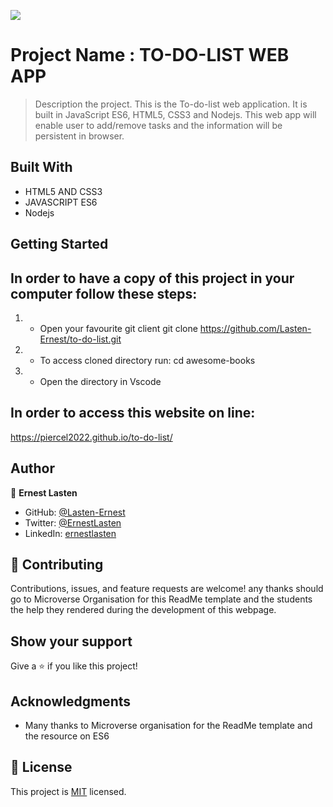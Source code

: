 ![](https://img.shields.io/badge/Microverse-blueviolet)

# Project Name : TO-DO-LIST WEB APP

> Description the project.
This is the To-do-list web application. It is built in JavaScript ES6, HTML5, CSS3 and Nodejs. This web app will enable user to add/remove tasks and the information will be persistent in browser.

## Built With

- HTML5 AND CSS3
- JAVASCRIPT ES6
- Nodejs

## Getting Started

## In order to have a copy of this project in your computer follow these steps:
1) - Open your favourite git client
git clone https://github.com/Lasten-Ernest/to-do-list.git

2) - To access cloned directory run:
cd awesome-books

3) - Open the directory in Vscode 

## In order to access this website on line:
 https://piercel2022.github.io/to-do-list/
    
## Author

👤 **Ernest Lasten**

- GitHub: [@Lasten-Ernest](https://github.com/Lasten-Ernest)
- Twitter: [@ErnestLasten](https://twitter.com/ErnestLasten)
- LinkedIn: [ernestlasten](https://mw.linkedin.com/in/ernest-lasten-613990197)


## 🤝 Contributing

Contributions, issues, and feature requests are welcome!
any thanks should go to Microverse Organisation for this ReadMe template and the students the help they rendered during the development of this webpage.

## Show your support

Give a ⭐️ if you like this project!

## Acknowledgments
- Many thanks to Microverse organisation for the ReadMe template and the resource on ES6 

## 📝 License

This project is [MIT](./MIT.md) licensed.
